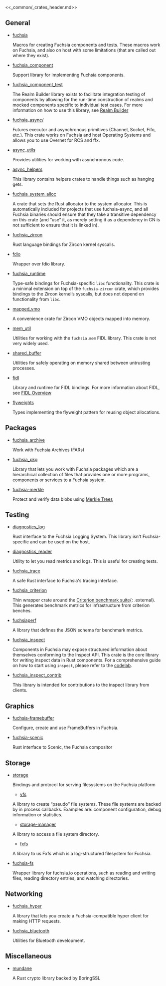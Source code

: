 <<_common/_crates_header.md>>

## General

* [fuchsia](https://fuchsia-docs.firebaseapp.com/rust/fuchsia/index.html)

    Macros for creating Fuchsia components and tests. These macros work on
    Fuchsia, and also on host with some limitations (that are called out where
    they exist).

* [fuchsia_component](https://fuchsia-docs.firebaseapp.com/rust/fuchsia_component/index.html)

    Support library for implementing Fuchsia components.

* [fuchsia_component_test](https://fuchsia-docs.firebaseapp.com/rust/fuchsia_component_test/index.html)

    The Realm Builder library exists to facilitate integration testing of
    components by allowing for the run-time construction of realms and mocked
    components specific to individual test cases. For more information on how
    to use this library, see
    [Realm Builder](/docs/development/testing/components/realm_builder.md#rust)

* [fuchsia_async/](https://fuchsia-docs.firebaseapp.com/rust/fuchsia_async/index.html)

    Futures executor and asynchronous primitives (Channel, Socket, Fifo, etc.).
    This crate works on Fuchsia and host Operating Systems and allows you
    to use Overnet for RCS and ffx.

* [async_utils](https://fuchsia-docs.firebaseapp.com/rust/async_utils/index.html)

    Provides utilities for working with asynchronous code.

* [async_helpers](https://fuchsia-docs.firebaseapp.com/rust/async_helpers/index.html)

    This library contains helpers crates to handle things such as hanging gets.

* [fuchsia_system_alloc](/src/lib/fuchsia-system-alloc/)

    A crate that sets the Rust allocator to the system allocator. This is automatically included
    for projects that use fuchsia-async, and all Fuchsia binaries should ensure that they take a
    transitive dependency on this crate (and “use” it, as merely setting it as a dependency in GN
    is not sufficient to ensure that it is linked in).

* [fuchsia_zircon](https://fuchsia-docs.firebaseapp.com/rust/fuchsia_zircon/index.html)

    Rust language bindings for Zircon kernel syscalls.

* [fdio](https://fuchsia-docs.firebaseapp.com/rust/fdio/index.html)

    Wrapper over fdio library.

* [fuchsia_runtime](https://fuchsia-docs.firebaseapp.com/rust/fuchsia_runtime/index.html)

    Type-safe bindings for Fuchsia-specific `libc` functionality. This crate is
    a minimal extension on top of the `fuchsia-zircon` crate, which provides
    bindings to the Zircon kernel’s syscalls, but does not depend on
    functionality from `libc`.

* [mapped_vmo](https://fuchsia-docs.firebaseapp.com/rust/mapped_vmo/index.html)

    A convenience crate for Zircon VMO objects mapped into memory.

* [mem_util](https://fuchsia-docs.firebaseapp.com/rust/mem_util/index.html)

    Utilities for working with the `fuchsia.mem` FIDL library. This crate is not
    very widely used.

* [shared_buffer](https://fuchsia-docs.firebaseapp.com/rust/shared_buffer/index.html)

    Utilities for safely operating on memory shared between untrusting processes.

* [fidl](https://fuchsia-docs.firebaseapp.com/rust/fidl/index.html)

    Library and runtime for FIDL bindings. For more information about FIDL,
    see [FIDL Overview](/docs/concepts/fidl/overview.md)

* [flyweights](https://fuchsia-docs.firebaseapp.com/rust/flyweights/index.html)

    Types implementing the flyweight pattern for reusing object allocations.

## Packages

* [fuchsia_archive](https://fuchsia-docs.firebaseapp.com/rust/fuchsia_archive/index.html)

    Work with Fuchsia Archives (FARs)

* [fuchsia_pkg](https://fuchsia-docs.firebaseapp.com/rust/fuchsia_pkg/index.html)

    Library that lets you work with Fuchsia packages which are a hierarchical
    collection of files that provides one or more programs, components or
    services to a Fuchsia system.

* [fuchsia-merkle](https://fuchsia-docs.firebaseapp.com/rust/fuchsia_merkle/index.html)

    Protect and verify data blobs using [Merkle Trees](/docs/concepts/packages/merkleroot.md)

## Testing

* [diagnostics_log](https://fuchsia-docs.firebaseapp.com/rust/diagnostics_log/index.html)

    Rust interface to the Fuchsia Logging System. This library isn't
    Fuchsia-specific and can be used on the host.

* [diagnostics_reader](https://fuchsia-docs.firebaseapp.com/rust/diagnostics_reader/index.html)

    Utility to let you read metrics and logs. This is useful for creating
    tests.

* [fuchsia_trace](https://fuchsia-docs.firebaseapp.com/rust/fuchsia_trace/index.html)

    A safe Rust interface to Fuchsia's tracing interface.

* [fuchsia_criterion](https://fuchsia-docs.firebaseapp.com/rust/fuchsia_criterion/index.html)

    Thin wrapper crate around the
    [Criterion benchmark suite](https://github.com/bheisler/criterion.rs){: .external}.
    This generates benchmark metrics for infrastructure from criterion benches.

* [fuchsiaperf](https://fuchsia-docs.firebaseapp.com/rust/fuchsiaperf/index.html)

    A library that defines the JSON schema for benchmark metrics.

* [fuchsia_inspect](https://fuchsia-docs.firebaseapp.com/rust/fuchsia_inspect/index.html)

    Components in Fuchsia may expose structured information about themselves
    conforming to the Inspect API. This crate is the core library for writing
    inspect data in Rust components. For a comprehensive guide on how to start
    using `inspect`, please refer to the
    [codelab](/docs//development/diagnostics/inspect/codelab/README.md).

* [fuchsia_inspect_contrib](https://fuchsia-docs.firebaseapp.com/rust/fuchsia_inspect_contrib/index.html)

    This library is intended for contributions to the inspect library from
    clients.

## Graphics

* [fuchsia-framebuffer](https://fuchsia-docs.firebaseapp.com/rust/fuchsia_framebuffer/index.html)

    Configure, create and use FrameBuffers in Fuchsia.

* [fuchsia-scenic](https://fuchsia-docs.firebaseapp.com/rust/fuchsia_scenic/index.html)

    Rust interface to Scenic, the Fuchsia compositor

## Storage

* [storage](/src/lib/storage/)

    Bindings and protocol for serving filesystems on the Fuchsia platform

    * [vfs](https://fuchsia-docs.firebaseapp.com/rust/vfs/index.html)

    A library to create “pseudo” file systems. These file systems are backed by
    in process callbacks. Examples are: component configuration, debug
    information or statistics.

    * [storage-manager](https://fuchsia-docs.firebaseapp.com/rust/storage_manager/index.html)

    A library to access a file system directory.

    * [fxfs](https://fuchsia-docs.firebaseapp.com/rust/fxfs/index.html)

    A library to us Fxfs which is a log-structured filesystem for Fuchsia.

* [fuchsia-fs](https://fuchsia-docs.firebaseapp.com/rust/fuchsia_fs/index.html)

    Wrapper library for fuchsia.io operations, such as reading and writing files, reading directory
    entries, and watching directories.

## Networking

* [fuchsia_hyper](https://fuchsia-docs.firebaseapp.com/rust/fuchsia_hyper/index.html)

    A library that lets you create a Fuchsia-compatible hyper client for making
    HTTP requests.

* [fuchsia_bluetooth](https://fuchsia-docs.firebaseapp.com/rust/fuchsia_bluetooth/index.html)

    Utilities for Bluetooth development.

## Miscellaneous

* [mundane](https://fuchsia-docs.firebaseapp.com/rust/mundane/index.html)

    A Rust crypto library backed by BoringSSL


[rustdocs]: https://fuchsia-docs.firebaseapp.com/rust/

